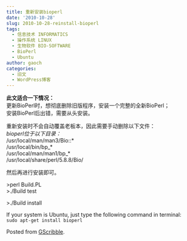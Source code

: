 ```yaml
---
title: 重新安装bioperl
date: '2010-10-28'
slug: 2010-10-28-reinstall-bioperl
tags:
  - 信息技术 INFORMATICS
  - 操作系统 LINUX
  - 生物软件 BIO-SOFTWARE
  - BioPerl
  - Ubuntu
author: gaoch
categories:
  - 旧文
  - WordPress博客
---
```



**此文适合一下情况：**  
更新BioPerl时，想彻底删除旧版程序，安装一个完整的全新BioPerl；  
安装BioPerl后出错，需要从头安装。

重新安装时不会自动覆盖老板本，因此需要手动删除以下文件：  
*bioperl位于以下目录：*  
/usr/local/man/man3/Bio::\*  
/usr/local/bin/bp\_\*  
/usr/local/man/man1/bp\_\*  
/usr/local/share/perl/5.8.8/Bio/

然后再进行安装即可。

&gt;perl Build.PL  
&gt;./Build test

&gt;./Build install

If your system is Ubuntu, just type the following command in terminal:  
` sudo apt-get install bioperl `

Posted from [GScribble](http://sourceforge.net/projects/gscribble/).
